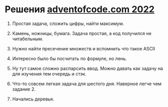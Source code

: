 # Решения [adventofcode.com 2022](https://adventofcode.com/2022/)

1. Простая задача, сложить цифры, найти максимум.
   
2. Камень, ножницы, бумага. Задача простая, а код получился не читабельным. 

3. Нужно найти пресечение множеств и вспомнить что такое ASCII

4. Интересно было бы посчитать по формуле, но лень.

5. Ну тут самое сложно распарсить ввод. Можно давать как задачу на для изучения тем очередь и стэк.

6. Что-то совсем легкая задача для шестого дня. Наверное легче чем задание 2.

7. Начались деревья.